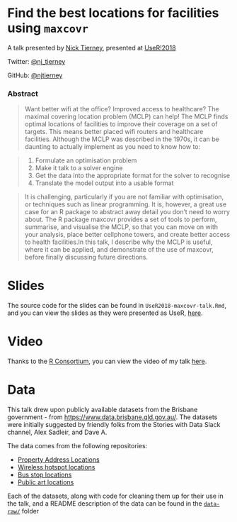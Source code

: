 
<!-- README.md is generated from README.Rmd. Please edit that file -->

# Find the best locations for facilities using `maxcovr`

A talk presented by [Nick Tierney](http://www.njtierney.com/), presented
at [UseR\!2018](https://user2018.r-project.org/)

Twitter: [@nj\_tierney](https://twitter.com/nj_tierney)

GitHub: [@njtierney](https://github.com/njtierney)

### Abstract

> Want better wifi at the office? Improved access to healthcare? The
> maximal covering location problem (MCLP) can help\! The MCLP finds
> optimal locations of facilities to improve their coverage on a set of
> targets. This means better placed wifi routers and healthcare
> facilities. Although the MCLP was described in the 1970s, it can be
> daunting to actually implement as you need to know how to:

> 1)  Formulate an optimisation problem
> 2)  Make it talk to a solver engine
> 3)  Get the data into the appropriate format for the solver to
>     recognise
> 4)  Translate the model output into a usable format

> It is challenging, particularly if you are not familiar with
> optimisation, or techniques such as linear programming. It is,
> however, a great use case for an R package to abstract away detail you
> don’t need to worry about. The R package maxcovr provides a set of
> tools to perform, summarise, and visualise the MCLP, so that you can
> move on with your analysis, place better cellphone towers, and create
> better access to health facilities.In this talk, I describe why the
> MCLP is useful, where it can be applied, and demonstrate of the use of
> maxcovr, before finally discussing future directions.

# Slides

The source code for the slides can be found in
`UseR2018-maxcovr-talk.Rmd`, and you can view the slides as they were
presented as UseR,
[here](https://talks.updog.co/user2018-maxcovr/user2018-maxcovr-talk.html#1).

# Video

Thanks to the [R Consortium](https://www.r-consortium.org/), you can
view the video of my talk
[here](https://www.youtube.com/watch?v=sA8ItKmdwjM&t=2s).

# Data

This talk drew upon publicly available datasets from the Brisbane
government - from <https://www.data.brisbane.qld.gov.au/>. The datasets
were initially suggested by friendly folks from the Stories with Data
Slack channel, Alex Sadleir, and Dave A.

The data comes from the following repositories:

  - [Property Address
    Locations](https://www.data.brisbane.qld.gov.au/data/dataset/property-address-data)
  - [Wireless hotspot
    locations](https://www.data.brisbane.qld.gov.au/data/dataset/wireless-hotspot-sites-libraries-and-parks)
  - [Bus stop
    locations](https://www.data.brisbane.qld.gov.au/data/dataset/brisbane-bus-stops)
  - [Public art
    locations](https://www.data.brisbane.qld.gov.au/data/dataset/public-art/resource/3c972b8e-9340-4b6d-8c7b-2ed988aa3343?view_id=ee54f886-717b-4cc1-b012-944d48ac597e)

Each of the datasets, along with code for cleaning them up for their use
in the talk, and a README description of the data can be found in the
[`data-raw/`](https://github.com/njtierney/user-2018-maxcovr-talk/tree/master/data-raw)
folder
